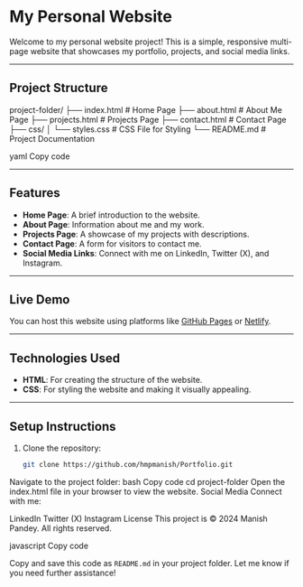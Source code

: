 # My Personal Website  

Welcome to my personal website project! This is a simple, responsive multi-page website that showcases my portfolio, projects, and social media links.

---

## **Project Structure**
project-folder/ ├── index.html # Home Page ├── about.html # About Me Page ├── projects.html # Projects Page ├── contact.html # Contact Page ├── css/ │ └── styles.css # CSS File for Styling └── README.md # Project Documentation

yaml
Copy code

---

## **Features**
- **Home Page**: A brief introduction to the website.  
- **About Page**: Information about me and my work.  
- **Projects Page**: A showcase of my projects with descriptions.  
- **Contact Page**: A form for visitors to contact me.  
- **Social Media Links**: Connect with me on LinkedIn, Twitter (X), and Instagram.  

---

## **Live Demo**
You can host this website using platforms like [GitHub Pages](https://pages.github.com/) or [Netlify](https://www.netlify.com/).

---

## **Technologies Used**
- **HTML**: For creating the structure of the website.  
- **CSS**: For styling the website and making it visually appealing.  

---

## **Setup Instructions**
1. Clone the repository:
   ```bash
   git clone https://github.com/hmpmanish/Portfolio.git
Navigate to the project folder:
bash
Copy code
cd project-folder
Open the index.html file in your browser to view the website.
Social Media
Connect with me:

LinkedIn
Twitter (X)
Instagram
License
This project is © 2024 Manish Pandey. All rights reserved.

javascript
Copy code

Copy and save this code as `README.md` in your project folder. Let me know if you need further assistance!
